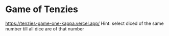 # Game of Tenzies
https://tenzies-game-one-kappa.vercel.app/
Hint: select diced of the same number till all dice are of that number
